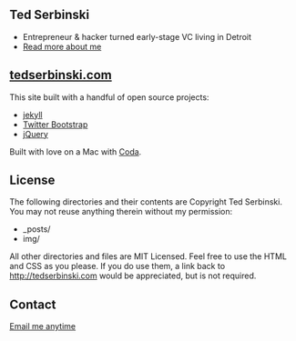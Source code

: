 ## Ted Serbinski
- Entrepreneur & hacker turned early-stage VC living in Detroit
- [Read more about me](http://tedserbinski.com/about.html)

## [tedserbinski.com](http://tedserbinski.com)

This site built with a handful of open source projects:

- [jekyll](http://jekyllrb.com/)
- [Twitter Bootstrap](http://twitter.github.com/bootstrap/)
- [jQuery](http://jquery.com/)

Built with love on a Mac with [Coda](http://panic.com/coda).

## License

The following directories and their contents are Copyright Ted Serbinski. You may not reuse anything therein without my permission:

* _posts/
* img/

All other directories and files are MIT Licensed. Feel free to use the HTML and CSS as you please. If you do use them, a link back to http://tedserbinski.com would be appreciated, but is not required.

## Contact

[Email me anytime](mailto:hi@tedserbinski.com)
